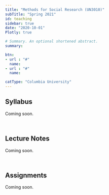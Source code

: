 ```yaml
---
title: "Methods for Social Research (UN3010)"
subTitle: "Spring 2021"
id: teaching
sidebar: true
date: "2020-10-01"
Plotly: true

# Summary. An optional shortened abstract.
summary:  

btn:
- url : "#"
  name: 
- url : "#"
  name: 

catType: "Columbia University"
---
```

## Syllabus

Coming soon.


&nbsp;

## Lecture Notes

Coming soon. 


&nbsp;


## Assignments

Coming soon. 